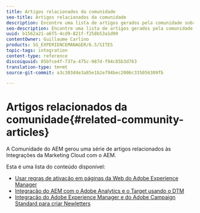 ```yaml
---
title: Artigos relacionados da comunidade
seo-title: Artigos relacionados da comunidade
description: Encontre uma lista de artigos gerados pela comunidade sobre as integrações da Marketing Cloud com o AEM.
seo-description: Encontre uma lista de artigos gerados pela comunidade sobre as integrações da Marketing Cloud com o AEM.
uuid: b1562a21-a6f5-4cd9-821f-f258b53a1d99
contentOwner: Guillaume Carlino
products: SG_EXPERIENCEMANAGER/6.5/SITES
topic-tags: integration
content-type: reference
discoiquuid: 85bfce4f-737a-475c-987d-f94c85b3d763
translation-type: tm+mt
source-git-commit: a3c303d4e3a85e1b2e794bec2006c335056309fb

---
```



# Artigos relacionados da comunidade{#related-community-articles}

A Comunidade do AEM gerou uma série de artigos relacionados às Integrações da Marketing Cloud com o AEM.

Esta é uma lista do conteúdo disponível:

* [Usar regras de ativação em páginas da Web do Adobe Experience Manager](https://helpx.adobe.com/experience-manager/using/dtm.html)
* [Integração do AEM com o Adobe Analytics e o Target usando o DTM](https://helpx.adobe.com/experience-manager/using/integrate-digital-marketing-solutions.html)
* [Integração do Adobe Experience Manager e do Adobe Campaign Standard para criar Newletters](https://helpx.adobe.com/experience-manager/using/aem_campaign.html)

